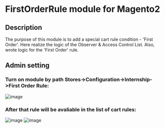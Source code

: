 # FirstOrderRule module for Magento2

## Description
The purpose of this module is to add a special cart rule condition - 'First Order'. Here realize the logic of the Observer & Access Control List.
Also, wrote logic for the 'First Order' rule.

## Admin setting
### Turn on module by path Stores->Configuration->Internship->First Order Rule:
![image](https://user-images.githubusercontent.com/91790934/234280192-267518dd-3258-483c-a1c0-1ba5db93e905.png)
### After that rule will be avaliable in the list of cart rules:
![image](https://user-images.githubusercontent.com/91790934/234281451-000df1c8-94f8-45ed-9fdd-6281269ff345.png)
![image](https://user-images.githubusercontent.com/91790934/234281580-f809b250-ed86-4a2d-8b01-4a2233844e8c.png)

